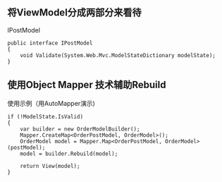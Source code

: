 ## 将ViewModel分成两部分来看待 ##
    
IPostModel

    public interface IPostModel
    {
        void Validate(System.Web.Mvc.ModelStateDictionary modelState);
    }

## 使用Object Mapper 技术辅助Rebuild ##


使用示例（用AutoMapper演示)

	if (!ModelState.IsValid)
	{
		var builder = new OrderModelBuilder();
		Mapper.CreateMap<OrderPostModel, OrderModel>();
		OrderModel model = Mapper.Map<OrderPostModel, OrderModel>(postModel);
		model = builder.Rebuild(model);

	    return View(model);
	}
